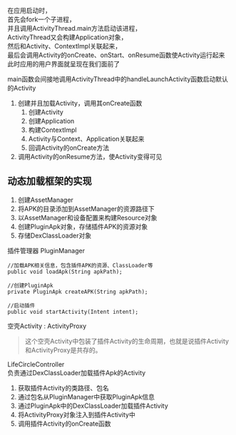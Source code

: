 在应用启动时，  
首先会fork一个子进程，  
并且调用ActivityThread.main方法启动该进程，  
ActivityThread又会构建Application对象，  
然后和Activity、ContextImpl关联起来，  
最后会调用Activity的onCreate、onStart、onResume函数使Activity运行起来  
此时应用的用户界面就呈现在我们面前了  

main函数会间接地调用ActivityThread中的handleLaunchActivity函数启动默认的Activity


1. 创建并且加载Activity，调用其onCreate函数  
	1. 创建Activity
	2. 创建Application
	3. 构建ContextImpl
	4. Activity与Context、Application关联起来
	5. 回调Activity的onCreate方法
2. 调用Activity的onResume方法，使Activity变得可见


## 动态加载框架的实现 ##


1. 创建AssetManager
2. 将APK的目录添加到AssetManager的资源路径下
3. 以AssetManager和设备配置来构建Resource对象  
4. 创建PluginApk对象，存储插件APK的资源对象  
5. 存储DexClassLoader对象  

插件管理器 PluginManager  	

	//加载APK相关信息，包含插件APK的资源、ClassLoader等
	public void loadApk(String apkPath);  

	//创建PluginApk
	private PluginApk createAPK(String apkPath);  

	//启动插件
	public void startActivity(Intent intent);  

空壳Activity : ActivityProxy  

> 这个空壳Activity中包装了插件Activity的生命周期，也就是说插件Activity和ActivityProxy是共存的。  

LifeCircleController  
负责通过DexClassLoader加载插件Apk的Activity  

1. 获取插件Activity的类路径、包名  
2. 通过包名从PluginManager中获取PluginApk信息  
3. 通过PluginApk中的DexClassLoader加载插件Activity  
4. 将ActivityProxy对象注入到插件Activity中  
5. 调用插件Activity的onCreate函数  

 